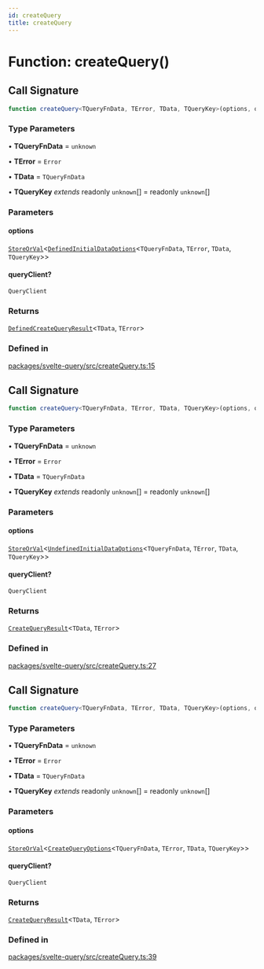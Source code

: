 ```yaml
---
id: createQuery
title: createQuery
---
```


# Function: createQuery()

## Call Signature

```ts
function createQuery<TQueryFnData, TError, TData, TQueryKey>(options, queryClient?): DefinedCreateQueryResult<TData, TError>
```

### Type Parameters

• **TQueryFnData** = `unknown`

• **TError** = `Error`

• **TData** = `TQueryFnData`

• **TQueryKey** *extends* readonly `unknown`[] = readonly `unknown`[]

### Parameters

#### options

[`StoreOrVal`](../../type-aliases/storeorval.md)\<[`DefinedInitialDataOptions`](../../type-aliases/definedinitialdataoptions.md)\<`TQueryFnData`, `TError`, `TData`, `TQueryKey`\>\>

#### queryClient?

`QueryClient`

### Returns

[`DefinedCreateQueryResult`](../../type-aliases/definedcreatequeryresult.md)\<`TData`, `TError`\>

### Defined in

[packages/svelte-query/src/createQuery.ts:15](https://github.com/TanStack/query/blob/main/packages/svelte-query/src/createQuery.ts#L15)

## Call Signature

```ts
function createQuery<TQueryFnData, TError, TData, TQueryKey>(options, queryClient?): CreateQueryResult<TData, TError>
```

### Type Parameters

• **TQueryFnData** = `unknown`

• **TError** = `Error`

• **TData** = `TQueryFnData`

• **TQueryKey** *extends* readonly `unknown`[] = readonly `unknown`[]

### Parameters

#### options

[`StoreOrVal`](../../type-aliases/storeorval.md)\<[`UndefinedInitialDataOptions`](../../type-aliases/undefinedinitialdataoptions.md)\<`TQueryFnData`, `TError`, `TData`, `TQueryKey`\>\>

#### queryClient?

`QueryClient`

### Returns

[`CreateQueryResult`](../../type-aliases/createqueryresult.md)\<`TData`, `TError`\>

### Defined in

[packages/svelte-query/src/createQuery.ts:27](https://github.com/TanStack/query/blob/main/packages/svelte-query/src/createQuery.ts#L27)

## Call Signature

```ts
function createQuery<TQueryFnData, TError, TData, TQueryKey>(options, queryClient?): CreateQueryResult<TData, TError>
```

### Type Parameters

• **TQueryFnData** = `unknown`

• **TError** = `Error`

• **TData** = `TQueryFnData`

• **TQueryKey** *extends* readonly `unknown`[] = readonly `unknown`[]

### Parameters

#### options

[`StoreOrVal`](../../type-aliases/storeorval.md)\<[`CreateQueryOptions`](../../type-aliases/createqueryoptions.md)\<`TQueryFnData`, `TError`, `TData`, `TQueryKey`\>\>

#### queryClient?

`QueryClient`

### Returns

[`CreateQueryResult`](../../type-aliases/createqueryresult.md)\<`TData`, `TError`\>

### Defined in

[packages/svelte-query/src/createQuery.ts:39](https://github.com/TanStack/query/blob/main/packages/svelte-query/src/createQuery.ts#L39)
